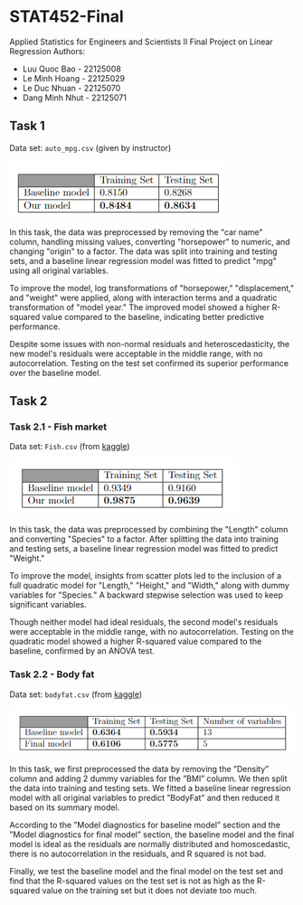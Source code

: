 # STAT452-Final
Applied Statistics for Engineers and Scientists II Final Project on Linear Regression
Authors:
- Luu Quoc Bao - 22125008
- Le Minh Hoang - 22125029
- Le Duc Nhuan - 22125070
- Dang Minh Nhut - 22125071

## Task 1
Data set: `auto_mpg.csv` (given by instructor)

![R-squared result of two models on training/testing set in Task 1](auto_mpg/image.png)

In this task, the data was preprocessed by removing the "car name" column, handling missing values, converting "horsepower" to numeric, and changing "origin" to a factor. The data was split into training and testing sets, and a baseline linear regression model was fitted to predict "mpg" using all original variables.

To improve the model, log transformations of "horsepower," "displacement," and "weight" were applied, along with interaction terms and a quadratic transformation of "model year." The improved model showed a higher R-squared value compared to the baseline, indicating better predictive performance.

Despite some issues with non-normal residuals and heteroscedasticity, the new model's residuals were acceptable in the middle range, with no autocorrelation. Testing on the test set confirmed its superior performance over the baseline model.

## Task 2
### Task 2.1 - Fish market
Data set: `Fish.csv` (from [kaggle](https://www.kaggle.com/datasets/vipullrathod/fish-market))

![R-squared result of two models on training/testing set in Task 2 - Dataset 1](Fish/image.png)

In this task, the data was preprocessed by combining the "Length" column and converting "Species" to a factor. After splitting the data into training and testing sets, a baseline linear regression model was fitted to predict "Weight."

To improve the model, insights from scatter plots led to the inclusion of a full quadratic model for "Length," "Height," and "Width," along with dummy variables for "Species." A backward stepwise selection was used to keep significant variables.

Though neither model had ideal residuals, the second model's residuals were acceptable in the middle range, with no autocorrelation. Testing on the quadratic model showed a higher R-squared value compared to the baseline, confirmed by an ANOVA test.

### Task 2.2 - Body fat
Data set: `bodyfat.csv` (from [kaggle](https://www.kaggle.com/datasets/fedesoriano/body-fat-prediction-dataset))

![R-squared result of the baseline model and final model on training/testing set in Task 2 - Dataset 2](body-fat/image.png)

In this task, we first preprocessed the data by removing the ”Density” column and adding 2 dummy
variables for the ”BMI” column. We then split the data into training and testing sets. We fitted a
baseline linear regression model with all original variables to predict ”BodyFat” and then reduced
it based on its summary model.

According to the ”Model diagnostics for baseline model” section and the ”Model diagnostics for
final model” section, the baseline model and the final model is ideal as the residuals are normally
distributed and homoscedastic, there is no autocorrelation in the residuals, and R squared is not
bad.

Finally, we test the baseline model and the final model on the test set and find that the R-squared
values on the test set is not as high as the R-squared value on the training set but it does not
deviate too much.